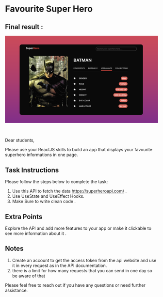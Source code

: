 # Favourite Super Hero 
## Final result :

![alt-text](https://github.com/Aya-Jafar/super-hero-task/blob/master/Screenshot%202023-08-18%20at%2011.49.56%20PM.png)

<br/>

Dear students,

Please use your ReactJS skills to build an app that displays your favourite superhero informations in one page.

## Task Instructions

Please follow the steps below to complete the task:

1. Use this API to fetch the data https://superheroapi.com/ .
2. Use UseState and UseEffect Hooks.
3. Make Sure to write clean code .

## Extra Points

Explore the API and add more features to your app or make it clickable to see more information about it .

## Notes

1. Create an account to get the access token from the api website and use it in every request as in the API documentation.
2. there is a limit for how many requests that you can send in one day so be aware of that

Please feel free to reach out if you have any questions or need further assistance.
